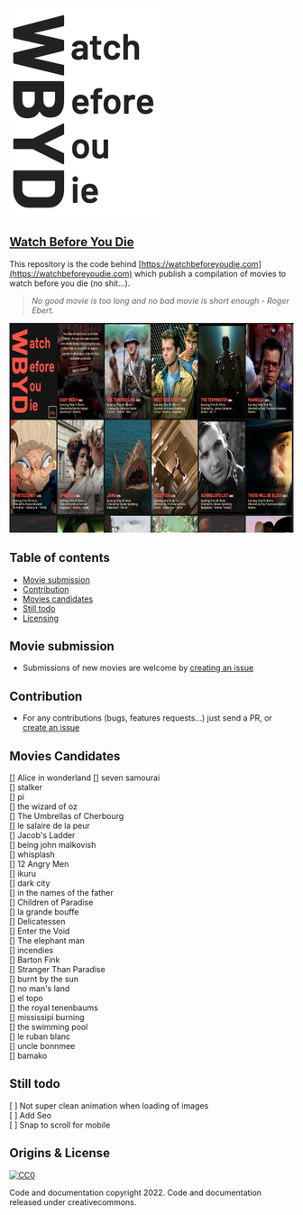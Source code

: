 <p>
  <a href="https://watchbeforeyoudie.com/">
    <img src="logo.png" alt="Watch Before You Die Logo" width="267" height="372">
  </a>
</p>

## [Watch Before You Die](https://watchbeforeyoudie.com)

This repository is the code behind [https://watchbeforeyoudie.com](https://watchbeforeyoudie.com) which publish a compilation of movies to watch before you die (no shit...).

> _No good movie is too long and no bad movie is short enough - Roger Ebert._

<p align="center">
  <a href="https://watchbeforeyoudie.com/">
    <img src="screenshot.png" alt="Watch Before You Die Screenshot" height="372">
  </a>
</p>

## Table of contents

- [Movie submission](#movie-submission)
- [Contribution](#contribution)
- [Movies candidates](#movies-candidates)
- [Still todo](#Still-todo)
- [Licensing](#Licensing)

## Movie submission

- Submissions of new movies are welcome by [creating an issue](https://github.com/ngermeau/watch_before_you_die/issues/new)

## Contribution

- For any contributions (bugs, features requests...) just send a PR, or [create an issue](https://github.com/ngermeau/watch_before_you_die/issues/new)

## Movies Candidates

[] Alice in wonderland
[] seven samourai  
[] stalker  
[] pi  
[] the wizard of oz  
[] The Umbrellas of Cherbourg  
[] le salaire de la peur  
[] Jacob's Ladder  
[] being john malkovish  
[] whisplash  
[] 12 Angry Men  
[] ikuru  
[] dark city  
[] in the names of the father  
[] Children of Paradise  
[] la grande bouffe  
[] Delicatessen  
[] Enter the Void  
[] The elephant man  
[] incendies  
[] Barton Fink  
[] Stranger Than Paradise  
[] burnt by the sun  
[] no man's land  
[] el topo  
[] the royal tenenbaums  
[] mississipi burning  
[] the swimming pool  
[] le ruban blanc  
[] uncle bonnmee  
[] bamako

## Still todo
[ ] Not super clean animation when loading of images  
[ ] Add Seo   
[ ] Snap to scroll for mobile  

## Origins & License

[![CC0](http://mirrors.creativecommons.org/presskit/buttons/88x31/svg/cc-zero.svg)](https://creativecommons.org/publicdomain/zero/1.0/)

Code and documentation copyright 2022. Code and documentation released under creativecommons.
